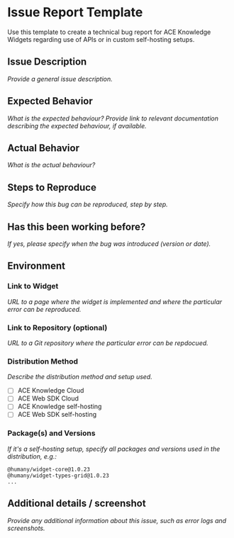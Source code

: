 # Issue Report Template
Use this template to create a technical bug report for ACE Knowledge Widgets regarding use of APIs or in custom self-hosting setups.

## Issue Description
_Provide a general issue description._

## Expected Behavior
_What is the expected behaviour? Provide link to relevant documentation describing the expected behaviour, if available._

## Actual Behavior
_What is the actual behaviour?_

## Steps to Reproduce
_Specify how this bug can be reproduced, step by step._

## Has this been working before?
_If yes, please specify when the bug was introduced (version or date)._

## Environment

### Link to Widget
_URL to a page where the widget is implemented and where the particular error can be reproduced._

### Link to Repository (optional)
_URL to a Git repository where the particular error can be repdocued._

### Distribution Method
_Describe the distribution method and setup used._

- [ ] ACE Knowledge Cloud
- [ ] ACE Web SDK Cloud
- [ ] ACE Knowledge self-hosting
- [ ] ACE Web SDK self-hosting

### Package(s) and Versions
_If it's a self-hosting setup, specify all packages and versions used in the distribution, e.g.:_
```text
@humany/widget-core@1.0.23
@humany/widget-types-grid@1.0.23
...
```

## Additional details / screenshot
_Provide any additional information about this issue, such as error logs and screenshots._
